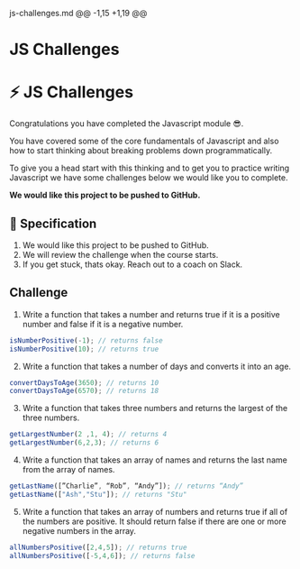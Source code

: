 js-challenges.md
@@ -1,15 +1,19 @@
# JS Challenges
# :zap: JS Challenges
Congratulations you have completed the Javascript module :sunglasses:. 

You have covered some of the core fundamentals of Javascript and also how to start thinking about breaking problems down programmatically. 

To give you a head start with this thinking and to get you to practice writing Javascript we have some challenges below we would like you to complete. 

**We would like this project to be pushed to GitHub.**
## :page_with_curl: Specification 

1. We would like this project to be pushed to GitHub.
2. We will review the challenge when the course starts.
3. If you get stuck, thats okay. Reach out to a coach on Slack.


## Challenge

1. Write a function that takes a number and returns true if it is a positive number and false if it is a negative number.

```js
isNumberPositive(-1); // returns false
isNumberPositive(10); // returns true
```

2. Write a function that takes a number of days and converts it into an age.

```js
convertDaysToAge(3650); // returns 10
convertDaysToAge(6570); // returns 18
```

3. Write a function that takes three numbers and returns the largest of the three numbers.

```js
getLargestNumber(2 ,1, 4); // returns 4
getLargestNumber(6,2,3); // returns 6
```

4. Write a function that takes an array of names and returns the last name from the array of names.

```js
getLastName([”Charlie”, “Rob”, “Andy”]); // returns “Andy”
getLastName(["Ash","Stu"]); // returns "Stu"
```


5. Write a function that takes an array of numbers and returns true if all of the numbers are positive. It should return false if there are one or more negative numbers in the array.

```js
allNumbersPositive([2,4,5]); // returns true
allNumbersPositive([-5,4,6]); // returns false
```

